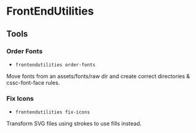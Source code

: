 # FrontEndUtilities

## Tools

### Order Fonts

- `frontendutilities order-fonts`

Move fonts from an assets/fonts/raw dir and create correct directories & cssc-font-face rules.

### Fix Icons

- `frontendutilities fix-icons`

Transform SVG files using strokes to use fills instead.

